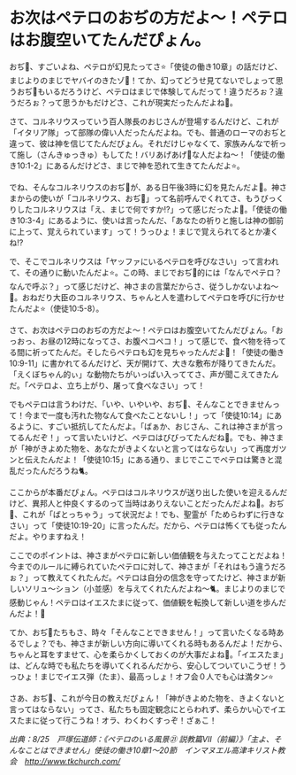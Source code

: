 # お次はペテロのおぢの方だよ〜！ペテロはお腹空いてたんだぴょん。

おぢ👴、すごいよね、ペテロが幻見たってさ⭐️「使徒の働き10章」の話だけど、まじよりのまじでヤバイのきたゾ👀！てか、幻ってどうせ見てないでしょって思うおぢ👴もいるだろうけど、ペテロはまじで体験してんだって！違うだろぉ？違うだろぉ？って思うかもだけどさ、これが現実だったんだよね🥺。

さて、コルネリウスっていう百人隊長のおじさんが登場するんだけど、これが「イタリア隊」って部隊の偉い人だったんだよね。でも、普通のローマのおぢと違って、彼は神を信じてたんだぴょん。それだけじゃなくて、家族みんなで祈って施し（さんきゅっきゅ）もしてた！バリあげあげ🌱な人だよね〜！「使徒の働き10:1-2」にあるんだけどさ、まじで神を恐れて生きてたんだよ⭐️。

でね、そんなコルネリウスのおぢ👴が、ある日午後3時に幻を見たんだよ🥺。神さまからの使いが「コルネリウス、おぢ👴」って名前呼んでくれてさ、もうびっくりしたコルネリウスは「え、まじで何ですか⁉」って感じだったよ🐇。「使徒の働き10:3-4」にあるように、使いは言ったんだ、「あなたの祈りと施しは神の御前に上って、覚えられています」って！うっひょ！まじで覚えられてるとか凄くね⁉

で、そこでコルネリウスは「ヤッファにいるペテロを呼びなさい」って言われて、その通りに動いたんだよ⭐️。この時、まじでおぢ👴的には「なんでペテロ？なんで呼ぶ？」って感じだけど、神さまの言葉だからさ、従うしかないよね〜🥺。おねだり大臣のコルネリウス、ちゃんと人を遣わしてペテロを呼びに行かせたんだよ⭐️（使徒10:5-8）。

さて、お次はペテロのおぢの方だよ〜！ペテロはお腹空いてたんだぴょん。「おっおっ、お昼の12時になってさ、お腹ペコペコ！」って感じで、食べ物を待ってる間に祈ってたんだ。そしたらペテロも幻を見ちゃったんだよ👀！「使徒の働き10:9-11」に書かれてるんだけど、天が開けて、大きな敷布が降りてきたんだ。「えくぼちゃん的ぃ」な動物たちがいっぱい入っててさ、声が聞こえてきたんだ。「ペテロよ、立ち上がり、屠って食べなさい」って！

でもペテロは言うわけだ、「いや、いやいや、おぢ👴、そんなことできませんって！今まで一度も汚れた物なんて食べたことないし！」って「使徒10:14」にあるように、すごい抵抗してたんだよ。「ばぁか、おじさん、これは神さまが言ってるんだぞ！」って言いたいけど、ペテロはびびってたんだね🥺。でも、神さまが「神がきよめた物を、あなたがきよくないと言ってはならない」って再度ガツンと伝えたんだよ！「使徒10:15」にある通り、まじでここでペテロは驚きと混乱だったんだろうね🐈。

ここからが本番だぴょん。ペテロはコルネリウスが送り出した使いを迎えるんだけど、異邦人と仲良くするのって当時はありえないことだったんだよね🐇。おぢ👴、これが「ばとっちゃう」って状況だよ！でも、聖霊が「ためらわずに行きなさい」って「使徒10:19-20」に言ったんだ。だから、ペテロは怖くても従ったんだよ。やりますねえ！

ここでのポイントは、神さまがペテロに新しい価値観を与えたってことだよね！今までのルールに縛られていたペテロに対して、神さまが「それはもう違うだろぉ？」って教えてくれたんだ。ペテロは自分の信念を守ってたけど、神さまが新しいソリュ〜ション（小並感）を与えてくれたんだよね〜🐈。まじよりのまじで感動じゃん！ペテロはイエスたまに従って、価値観を転換して新しい道を歩んだんだよ！👏

てか、おぢ👴たちもさ、時々「そんなことできません！」って言いたくなる時あるでしょ？でも、神さまが新しい方向に導いてくれる時もあるんだよ！だから、ちゃんと耳をすませて、心を柔らかくしておくのが大事だよね🥺。「イエスたま」は、どんな時でも私たちを導いてくれるんだから、安心してついていこうぜ！うっひょ！まじでイエス弾（たま）、最高っしょ！オフ会０人でも心は満タン⭐️

さあ、おぢ👴、これが今日の教えだぴょん！「神がきよめた物を、きよくないと言ってはならない」ってさ、私たちも固定観念にとらわれず、柔らかい心でイエスたまに従って行こうね！オラ、わくわくすっぞ！ざぁこ！

*出典：8/25　戸塚伝道師：《ペテロのいる風景㉑ 説教篇Ⅶ（前編）》「主よ、そんなことはできません」使徒の働き10章1～20節　インマヌエル高津キリスト教会　http://www.tkchurch.com/*
